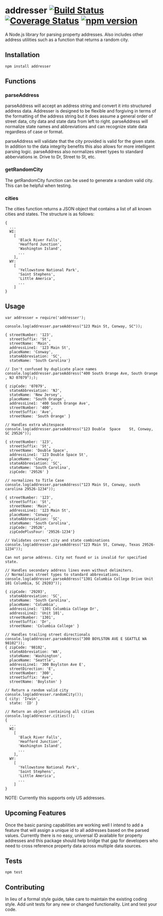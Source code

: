 addresser [![Build Status](https://travis-ci.org/moneals/addresser.svg?branch=master)](https://travis-ci.org/moneals/addresser) [![Coverage Status](https://coveralls.io/repos/github/moneals/addresser/badge.svg?branch=master)](https://coveralls.io/github/moneals/addresser?branch=master) [![npm version](https://badge.fury.io/js/addresser.svg)](https://badge.fury.io/js/addresser)
=========

A Node.js library for parsing property addresses. Also includes other address utilities such as a function that returns a random city.

## Installation

  `npm install addresser`

## Functions

### parseAddress

parseAddress will accept an address string and convert it into structured address 
data. Addresser is designed to be flexible and forgiving in terms of the 
formatting of the address string but it does assume a general order of street 
data, city data and state data from left to right. parseAddress will normalize
state names and abbreviations and can recognize state data regardless of case or format.

parseAddress will validate that the city provided is valid for the given state.
In addition to the data integrity benefits this also allows for more intelligent
parsing logic. parseAddress also normalizes street types to standard abberviations ie. Drive to Dr,
Street to St, etc.

### getRandomCity

The getRandomCity function can be used to generate a random valid city. This can be helpful
when testing.

### cities

The cities function returns a JSON object that contains a list of all known cities and states. The structure is as follows:
    
    { 
      ...
      WI:
        [ 
          'Black River Falls',
          'Heafford Junction',
          'Washington Island',
          ...
        ],
      WY:
        [ 
          'Yellowstone National Park',
          'Saint Stephens',
          'Little America',
          ...
        ]
    }

## Usage

    var addresser = require('addresser');

    console.log(addresser.parseAddress("123 Main St, Conway, SC"));
    
    { streetNumber: '123',
      streetSuffix: 'St',
      streetName: 'Main',
      addressLine1: '123 Main St',
      placeName: 'Conway',
      stateAbbreviation: 'SC',
      stateName: 'South Carolina'}
    
    // Isn't confused by duplicate place names
    console.log(addresser.parseAddress("400 South Orange Ave, South Orange , NJ 07079"););
    
    { zipCode: '07079',
      stateAbbreviation: 'NJ',
      stateName: 'New Jersey',
      placeName: 'South Orange',
      addressLine1: '400 South Orange Ave',
      streetNumber: '400',
      streetSuffix: 'Ave',
      streetName: 'South Orange' }
    
    // Handles extra whitespace
    console.log(addresser.parseAddress("123 Double  Space    St, Conway, SC 29526"));
    
    { streetNumber: '123',
      streetSuffix: 'St',
      streetName: 'Double Space',
      addressLine1: '123 Double Space St',
      placeName: 'Conway',
      stateAbbreviation: 'SC',
      stateName: 'South Carolina',
      zipCode: '29526' }
    
    // normalizes to Title Case  
    console.log(addresser.parseAddress("123 Main St, Conway, south carolina 29526-1234"));
    
    { streetNumber: '123',
      streetSuffix: 'St',
      streetName: 'Main',
      addressLine1: '123 Main St',
      placeName: 'Conway',
      stateAbbreviation: 'SC',
      stateName: 'South Carolina',
      zipCode: '29526',
      zipCodePlusFour: '29526-1234'}
      
    // Validates correct city and state combinations
    console.log(addresser.parseAddress("123 Main St, Conway, Texas 29526-1234"));
    
    Can not parse address. City not found or is invalid for specified state.
 
    // Handles secondary address lines even without delimiters.
    // Normalizes street types to standard abbreviations.
    console.log(addresser.parseAddress("1301 Columbia College Drive Unit 101 Columbia, SC 29203"));

    { zipCode: '29203',
      stateAbbreviation: 'SC',
      stateName: 'South Carolina',
      placeName: 'Columbia',
      addressLine1: '1301 Columbia College Dr',
      addressLine2: 'Unit 101',
      streetNumber: '1301',
      streetSuffix: 'Dr',
      streetName: 'Columbia College' }       
    
    // Handles trailing street directionals  
    console.log(addresser.parseAddress("300 BOYLSTON AVE E SEATTLE WA 98102"));
    { zipCode: '98102',
      stateAbbreviation: 'WA',
      stateName: 'Washington',
      placeName: 'Seattle',
      addressLine1: '300 Boylston Ave E',
      streetDirection: 'E',
      streetNumber: '300',
      streetSuffix: 'Ave',
      streetName: 'Boylston' }

    // Return a random valid city 
    console.log(addresser.randomCity());
    { city: 'Irwin',
      state: 'ID' }

    // Return an object containing all cities
    console.log(addresser.cities());
    { 
      ...
      WI:
        [ 
          'Black River Falls',
          'Heafford Junction',
          'Washington Island',
          ...
        ],
      WY:
        [ 
          'Yellowstone National Park',
          'Saint Stephens',
          'Little America',
          ...
        ]
    } 

  
  NOTE: Currently this supports only US addresses.

## Upcoming Features

Once the basic parsing capabilities are working well I intend to add a 
feature that will assign a unique id to all addresses based on the parsed
values. Currently there is no easy, universal ID available for property
addresses and this package should help bridge that gap for developers who 
need to cross reference property data across multiple data sources.
    
## Tests

  `npm test`

## Contributing

In lieu of a formal style guide, take care to maintain the existing coding 
style. Add unit tests for any new or changed functionality. Lint and test 
your code.